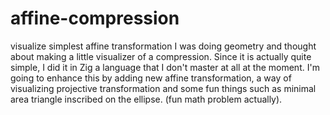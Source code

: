 # affine-compression
visualize simplest affine transformation </b>
I was doing geometry and thought about making a little visualizer of a compression. </b>
Since it is actually quite simple, I did it in Zig a language that I don't master at all at the moment. </b>
I'm going to enhance this by adding new affine transformation, a way of visualizing projective transformation and some fun things such as minimal area triangle inscribed on the ellipse. </b>
(fun math problem actually).
